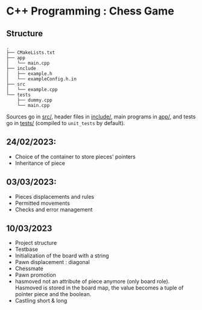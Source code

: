 # C++ Programming : Chess Game

## Structure
``` text
.
├── CMakeLists.txt
├── app
│   └── main.cpp
├── include
│   ├── example.h
│   └── exampleConfig.h.in
├── src
│   └── example.cpp
└── tests
    ├── dummy.cpp
    └── main.cpp
```

Sources go in [src/](src/), header files in [include/](include/), main programs in [app/](app), and
tests go in [tests/](tests/) (compiled to `unit_tests` by default).


## 24/02/2023:
- Choice of the container to store pieces' pointers
- Inheritance of piece 

## 03/03/2023:
- Pieces displacements and rules
- Permitted movements
- Checks and error management

## 10/03/2023
- Project structure
- Testbase
- Initialization of the board with a string
- Pawn displacement : diagonal
- Chessmate
- Pawn promotion
- hasmoved not an attribute of piece anymore (only board role). 
Hasmoved is stored in the board map, the value becomes a tuple of pointer piece and the boolean.
- Castling short & long